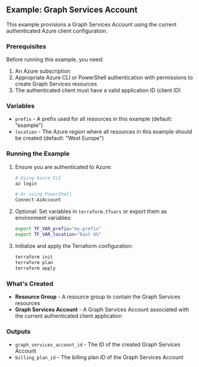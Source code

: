 ## Example: Graph Services Account

This example provisions a Graph Services Account using the current authenticated Azure client configuration.

### Prerequisites

Before running this example, you need:

1. An Azure subscription
2. Appropriate Azure CLI or PowerShell authentication with permissions to create Graph Services resources
3. The authenticated client must have a valid application ID (client ID)

### Variables

- `prefix` - A prefix used for all resources in this example (default: "example")
- `location` - The Azure region where all resources in this example should be created (default: "West Europe")

### Running the Example

1. Ensure you are authenticated to Azure:
   ```bash
   # Using Azure CLI
   az login
   
   # Or using PowerShell
   Connect-AzAccount
   ```

2. Optional: Set variables in `terraform.tfvars` or export them as environment variables:
   ```bash
   export TF_VAR_prefix="my-prefix"
   export TF_VAR_location="East US"
   ```

3. Initialize and apply the Terraform configuration:
   ```bash
   terraform init
   terraform plan
   terraform apply
   ```

### What's Created

- **Resource Group** - A resource group to contain the Graph Services resources
- **Graph Services Account** - A Graph Services Account associated with the current authenticated client application

### Outputs

- `graph_services_account_id` - The ID of the created Graph Services Account
- `billing_plan_id` - The billing plan ID of the Graph Services Account